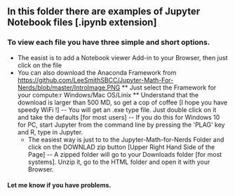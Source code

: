 
## In this folder there are examples of Jupyter Notebook files [.ipynb extension]
### To view each file you have three simple and short options.  
 - The easist is to add a Notebook viewer Add-in to your Browser, then just click on the file
 - You can also download the Anaconda Framework from https://github.com/LeeSmithSBCC/Jupyter-Math-For-Nerds/blob/master/IntroImage.PNG
 ** Just select the Framework for your compute:r Windows/Mac OS/Linix 
 ** Understand that the download is larger than 500 MD, so get a cop of coffee [I hope you have speedy WiFi !]
  -- You will get an .exe type file.  Just double click on it and take the defaults [for most users]
  -- If you do this for Windows 10 for PC, start Jupyter from the command line by pressing the 'PLAG' key and R, type in Jupyter.
   - The easiest way is just to to the Jupyter-Math-for-Nerds Folder and click on the DOWNLAD zip button [Upper Right Hand Side of the Page]
  -- A zipped folder will go to your Downloads folder [for most systems].  Unzip it, go to the HTML folder and open it with your Browser.
  
  #### Let me know if you have problems.
